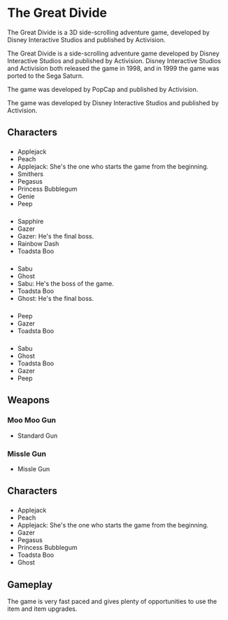 # The Great Divide

The Great Divide is a 3D side-scrolling adventure game, developed by Disney Interactive Studios and published by Activision.

The Great Divide is a side-scrolling adventure game developed by Disney Interactive Studios and published by Activision. Disney Interactive Studios and Activision both released the game in 1998, and in 1999 the game was ported to the Sega Saturn.

The game was developed by PopCap and published by Activision.

The game was developed by Disney Interactive Studios and published by Activision.

## Characters

###    

*   Applejack
*   Peach
*   Applejack: She's the one who starts the game from the beginning.
*   Smithers
*   Pegasus
*    Princess Bubblegum
*   Genie
*   Peep

###  

*   Sapphire
*   Gazer
*   Gazer: He's the final boss.
*   Rainbow Dash
*   Toadsta Boo

###  

*   Sabu
*   Ghost
*   Sabu: He's the boss of the game.
*   Toadsta Boo
*   Ghost: He's the final boss.

###  

*   Peep
*   Gazer
*   Toadsta Boo

###  

*   Sabu
*   Ghost
*   Toadsta Boo
*   Gazer
*   Peep

## Weapons

###   Moo Moo Gun

*   Standard Gun

###   Missle Gun

*   Missle Gun

###  

###  

###  

###  

###  

###  

## Characters

###  

*   Applejack
*   Peach
*   Applejack: She's the one who starts the game from the beginning.
*   Gazer
*   Pegasus
*   Princess Bubblegum
*   Toadsta Boo
*   Ghost

## Gameplay

The game is very fast paced and gives plenty of opportunities to use the item and item upgrades.